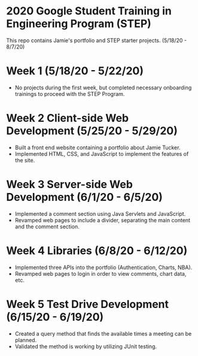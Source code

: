 # 2020 Google Student Training in Engineering Program (STEP)

This repo contains Jamie's portfolio and STEP starter projects. (5/18/20 - 8/7/20)

# Week 1 (5/18/20 - 5/22/20)

- No projects during the first week, but completed necessary onboarding trainings to proceed with the STEP Program.

# Week 2 Client-side Web Development (5/25/20 - 5/29/20)

- Built a front end website containing a portfolio about Jamie Tucker.
- Implemented HTML, CSS, and JavaScript to implement the features of the site.

# Week 3 Server-side Web Development (6/1/20 - 6/5/20)

- Implemented a comment section using Java Servlets and JavaScript.
- Revamped web pages to include a divider, separating the main content and the comment section.

# Week 4 Libraries (6/8/20 - 6/12/20)

- Implemented three APIs into the portfolio (Authentication, Charts, NBA).
- Revamped web pages to login in order to view comments, chart data, etc.

# Week 5 Test Drive Development (6/15/20 - 6/19/20)

- Created a query method that finds the available times a meeting can be planned.
- Validated the method is working by utilizing JUnit testing.
